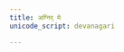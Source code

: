 ```yaml
---
title: अग्निर् मे
unicode_script: devanagari

---
```

<div class="js_include" url="/vedAH/yajuH/taittirIyam/AraNyakam/vishvAsa-prastutiH/06/AndhrapATha-yogaH/08_agnir_me_vAchi"  newLevelForH1="2" includeTitle="true"> </div>  

